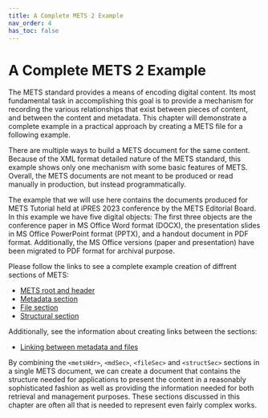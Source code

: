 ```yaml
---
title: A Complete METS 2 Example
nav_order: 4
has_toc: false
---
```

# A Complete METS 2 Example

The METS standard provides a means of encoding digital content. Its most fundamental task in accomplishing this goal is to provide a mechanism for recording the various relationships that exist between pieces of content, and between the content and metadata. This chapter will demonstrate a complete example in a practical approach by creating a METS file for a following example. 

There are multiple ways to build a METS document for the same content. Because of the XML format detailed nature of the METS standard, this example shows only one mechanism with some basic features of METS. Overall, the METS documents are not meant to be produced or read manually in production, but instead programmatically.

The example that we will use here contains the documents produced for METS Tutorial held at iPRES 2023 conference by the METS Editorial Board. In this example we have five digital objects: The first three objects are the conference paper in MS Office Word format (DOCX), the presentation slides in MS Office PowerPoint format (PPTX), and a handout document in PDF format. Additionally, the MS Office versions (paper and presentation) have been migrated to PDF format for archival purpose. 

Please follow the links to see a complete example creation of diffrent sections of METS:

- [METS root and header](./authoring/mets_root_header.md)
- [Metadata section](./authoring/metadata_section.md)
- [File section](./authoring/file_section.md)
- [Structural section](./authoring/structural_section.md)

Additionally, see the information about creating links between the sections:

- [Linking between metadata and files](./authoring/linking.md) 

By combining the `<metsHdr>`, `<mdSec>`, `<fileSec>` and `<structSec>` sections in a single METS document, we can create a document that contains the structure needed for applications to present the content in a reasonably sophisticated fashion as well as providing the information needed for both retrieval and management purposes. These sections discussed in this chapter are often all that is needed to represent even fairly complex works.
